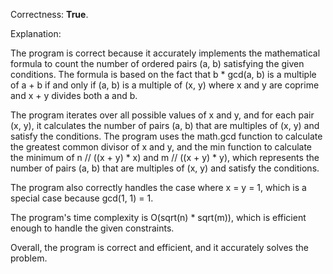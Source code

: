 Correctness: **True**.

Explanation:

The program is correct because it accurately implements the mathematical formula to count the number of ordered pairs (a, b) satisfying the given conditions. The formula is based on the fact that b * gcd(a, b) is a multiple of a + b if and only if (a, b) is a multiple of (x, y) where x and y are coprime and x + y divides both a and b.

The program iterates over all possible values of x and y, and for each pair (x, y), it calculates the number of pairs (a, b) that are multiples of (x, y) and satisfy the conditions. The program uses the math.gcd function to calculate the greatest common divisor of x and y, and the min function to calculate the minimum of n // ((x + y) * x) and m // ((x + y) * y), which represents the number of pairs (a, b) that are multiples of (x, y) and satisfy the conditions.

The program also correctly handles the case where x = y = 1, which is a special case because gcd(1, 1) = 1.

The program's time complexity is O(sqrt(n) * sqrt(m)), which is efficient enough to handle the given constraints.

Overall, the program is correct and efficient, and it accurately solves the problem.